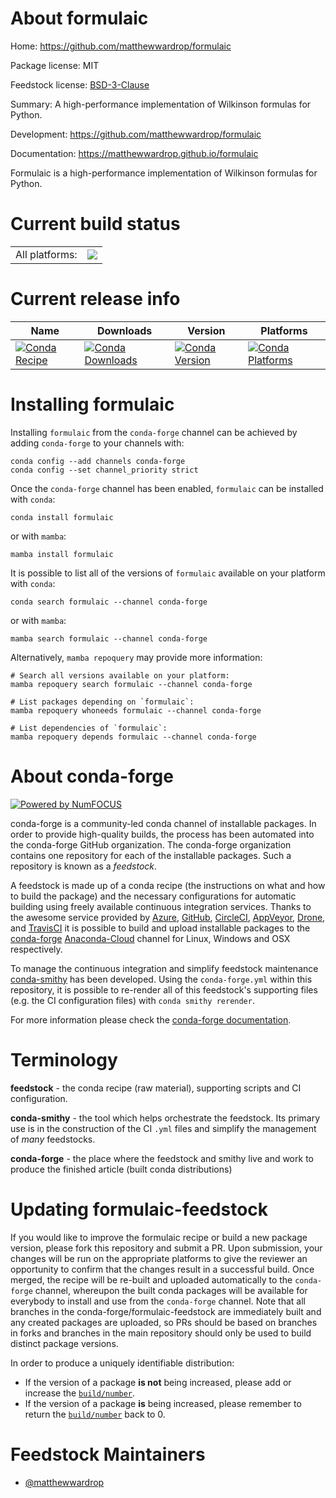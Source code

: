 About formulaic
===============

Home: https://github.com/matthewwardrop/formulaic

Package license: MIT

Feedstock license: [BSD-3-Clause](https://github.com/conda-forge/formulaic-feedstock/blob/main/LICENSE.txt)

Summary: A high-performance implementation of Wilkinson formulas for Python.

Development: https://github.com/matthewwardrop/formulaic

Documentation: https://matthewwardrop.github.io/formulaic

Formulaic is a high-performance implementation of Wilkinson formulas for Python.


Current build status
====================


<table><tr><td>All platforms:</td>
    <td>
      <a href="https://dev.azure.com/conda-forge/feedstock-builds/_build/latest?definitionId=11831&branchName=main">
        <img src="https://dev.azure.com/conda-forge/feedstock-builds/_apis/build/status/formulaic-feedstock?branchName=main">
      </a>
    </td>
  </tr>
</table>

Current release info
====================

| Name | Downloads | Version | Platforms |
| --- | --- | --- | --- |
| [![Conda Recipe](https://img.shields.io/badge/recipe-formulaic-green.svg)](https://anaconda.org/conda-forge/formulaic) | [![Conda Downloads](https://img.shields.io/conda/dn/conda-forge/formulaic.svg)](https://anaconda.org/conda-forge/formulaic) | [![Conda Version](https://img.shields.io/conda/vn/conda-forge/formulaic.svg)](https://anaconda.org/conda-forge/formulaic) | [![Conda Platforms](https://img.shields.io/conda/pn/conda-forge/formulaic.svg)](https://anaconda.org/conda-forge/formulaic) |

Installing formulaic
====================

Installing `formulaic` from the `conda-forge` channel can be achieved by adding `conda-forge` to your channels with:

```
conda config --add channels conda-forge
conda config --set channel_priority strict
```

Once the `conda-forge` channel has been enabled, `formulaic` can be installed with `conda`:

```
conda install formulaic
```

or with `mamba`:

```
mamba install formulaic
```

It is possible to list all of the versions of `formulaic` available on your platform with `conda`:

```
conda search formulaic --channel conda-forge
```

or with `mamba`:

```
mamba search formulaic --channel conda-forge
```

Alternatively, `mamba repoquery` may provide more information:

```
# Search all versions available on your platform:
mamba repoquery search formulaic --channel conda-forge

# List packages depending on `formulaic`:
mamba repoquery whoneeds formulaic --channel conda-forge

# List dependencies of `formulaic`:
mamba repoquery depends formulaic --channel conda-forge
```


About conda-forge
=================

[![Powered by
NumFOCUS](https://img.shields.io/badge/powered%20by-NumFOCUS-orange.svg?style=flat&colorA=E1523D&colorB=007D8A)](https://numfocus.org)

conda-forge is a community-led conda channel of installable packages.
In order to provide high-quality builds, the process has been automated into the
conda-forge GitHub organization. The conda-forge organization contains one repository
for each of the installable packages. Such a repository is known as a *feedstock*.

A feedstock is made up of a conda recipe (the instructions on what and how to build
the package) and the necessary configurations for automatic building using freely
available continuous integration services. Thanks to the awesome service provided by
[Azure](https://azure.microsoft.com/en-us/services/devops/), [GitHub](https://github.com/),
[CircleCI](https://circleci.com/), [AppVeyor](https://www.appveyor.com/),
[Drone](https://cloud.drone.io/welcome), and [TravisCI](https://travis-ci.com/)
it is possible to build and upload installable packages to the
[conda-forge](https://anaconda.org/conda-forge) [Anaconda-Cloud](https://anaconda.org/)
channel for Linux, Windows and OSX respectively.

To manage the continuous integration and simplify feedstock maintenance
[conda-smithy](https://github.com/conda-forge/conda-smithy) has been developed.
Using the ``conda-forge.yml`` within this repository, it is possible to re-render all of
this feedstock's supporting files (e.g. the CI configuration files) with ``conda smithy rerender``.

For more information please check the [conda-forge documentation](https://conda-forge.org/docs/).

Terminology
===========

**feedstock** - the conda recipe (raw material), supporting scripts and CI configuration.

**conda-smithy** - the tool which helps orchestrate the feedstock.
                   Its primary use is in the construction of the CI ``.yml`` files
                   and simplify the management of *many* feedstocks.

**conda-forge** - the place where the feedstock and smithy live and work to
                  produce the finished article (built conda distributions)


Updating formulaic-feedstock
============================

If you would like to improve the formulaic recipe or build a new
package version, please fork this repository and submit a PR. Upon submission,
your changes will be run on the appropriate platforms to give the reviewer an
opportunity to confirm that the changes result in a successful build. Once
merged, the recipe will be re-built and uploaded automatically to the
`conda-forge` channel, whereupon the built conda packages will be available for
everybody to install and use from the `conda-forge` channel.
Note that all branches in the conda-forge/formulaic-feedstock are
immediately built and any created packages are uploaded, so PRs should be based
on branches in forks and branches in the main repository should only be used to
build distinct package versions.

In order to produce a uniquely identifiable distribution:
 * If the version of a package **is not** being increased, please add or increase
   the [``build/number``](https://docs.conda.io/projects/conda-build/en/latest/resources/define-metadata.html#build-number-and-string).
 * If the version of a package **is** being increased, please remember to return
   the [``build/number``](https://docs.conda.io/projects/conda-build/en/latest/resources/define-metadata.html#build-number-and-string)
   back to 0.

Feedstock Maintainers
=====================

* [@matthewwardrop](https://github.com/matthewwardrop/)

